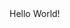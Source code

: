 <!DOCTYPE html>
<html>
  <head>
      <title>My Webpage!</title>
  </head>
    <body>
      Hello World!
    </body>
</html>
